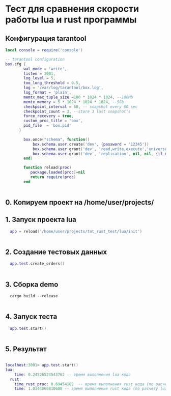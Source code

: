 # Тест для сравнения скорости работы lua и rust программы
## Конфигурация tarantool

```lua
local console = require('console')

-- tarantool configuration
box.cfg {
	    wal_mode = 'write',
        listen = 3001,
        log_level = 5,
        too_long_threshold = 0.5,
        log = '/var/log/tarantool/box.log',
        log_format = 'plain',
        memtx_max_tuple_size =100 * 1024 * 1024, --100Mb
        memtx_memory = 5 * 1024 * 1024 * 1024, --5Gb
        checkpoint_interval = 60, -- snapshot every 60 sec
        checkpoint_count = 3, --store 3 last snapshot's
        force_recovery = true,
        custom_proc_title = 'box',
        pid_file  = 'box.pid'
      }

        box.once("schema", function()
            box.schema.user.create('dev', {password = '12345'})
            box.schema.user.grant('dev', 'read,write,execute','universe', nil, {if_not_exists = true})
            box.schema.user.grant('dev', 'replication', nil, nil, {if_not_exists = true})
        end)

        function reload(proc)
           package.loaded[proc]=nil
           return require(proc)
        end
    
```

## 0. Копируем проект на /home/user/projects/

    
## 1. Запуск проекта lua

```lua  
  app = reload('/home/user/projects/tnt_rust_test/lua/init')
  
```

## 2. Создание тестовых данных

```lua  
  app.test.create_orders()
  
```

## 3. Сборка demo

```rust  
  cargo build --release
  
```


## 4. Запуск теста

```lua  
  app.test.start()
  
```


## 5. Результат
```lua  

localhost:3001> app.test.start()
lua:
    time: 0.24526524543762 -- время выполнения lua кода
  rust:
    time_rust_proc: 0.69454182  -- время выполнения rust кода (по расчету rust)
    time: 1.0144066810608 -- время выполнения rust кода (по расчету lua)
```
